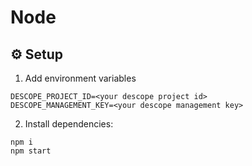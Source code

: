 # Node

## ⚙️ Setup

1. Add environment variables

```
DESCOPE_PROJECT_ID=<your descope project id>
DESCOPE_MANAGEMENT_KEY=<your descope management key>
```

2. Install dependencies:

```
npm i
npm start
```
